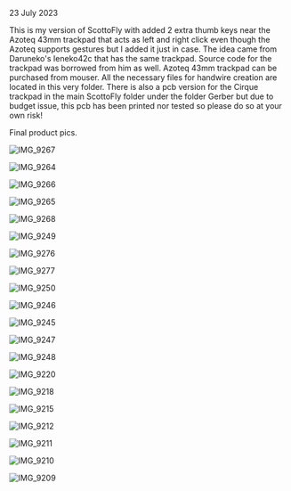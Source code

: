 23 July 2023

This is my version of ScottoFly with added 2 extra thumb keys near the Azoteq 43mm trackpad that acts as left and right click even though the Azoteq supports gestures but I added it just in case.
The idea came from Daruneko's Ieneko42c that has the same trackpad.  Source code for the trackpad was borrowed from him as well.
Azoteq 43mm trackpad can be purchased from mouser.
All the necessary files for handwire creation are located in this very folder.
There is also a pcb version for the Cirque trackpad in the main ScottoFly folder under the folder Gerber but due to budget issue, this pcb has been printed nor tested so please do so at your own risk!

Final product pics.

![IMG_9267](https://github.com/protieusz/ScottoFly/assets/118025702/df4f05ee-bfe8-4cb9-9b8c-9176d4be7d92)

![IMG_9264](https://github.com/protieusz/ScottoFly/assets/118025702/aff8b92b-4c1d-42cc-b3ee-8791f23b653f)

![IMG_9266](https://github.com/protieusz/ScottoFly/assets/118025702/cb8f31cb-af7a-4362-ac08-c55e1c247eb5)

![IMG_9265](https://github.com/protieusz/ScottoFly/assets/118025702/d806fb19-f2ea-45f6-b4d5-c2cd99967032)

![IMG_9268](https://github.com/protieusz/ScottoFly/assets/118025702/1cfa3992-8601-441c-8175-35d7ae4530dd)

![IMG_9249](https://github.com/protieusz/ScottoFly/assets/118025702/c0789a57-58b7-476e-8a1f-5bce9e84db9a)

![IMG_9276](https://github.com/protieusz/ScottoFly/assets/118025702/e6b8743d-21c8-4119-a4ae-7330ca5a0ea2)

![IMG_9277](https://github.com/protieusz/ScottoFly/assets/118025702/4513fad3-284a-4e91-ab0c-00bc1c4e756f)

![IMG_9250](https://github.com/protieusz/ScottoFly/assets/118025702/79fa7f6a-674b-416f-ba9b-c58431b58880)

![IMG_9246](https://github.com/protieusz/ScottoFly/assets/118025702/720e3ce1-5bc6-44bc-8f15-039a92f0fdca)

![IMG_9245](https://github.com/protieusz/ScottoFly/assets/118025702/3df7b9e1-abe7-4f6e-bef7-29b4c0539f31)

![IMG_9247](https://github.com/protieusz/ScottoFly/assets/118025702/efeebad0-d597-4a49-8060-884212f55a48)

![IMG_9248](https://github.com/protieusz/ScottoFly/assets/118025702/820e8dd1-f412-440f-9116-30a517912d69)

![IMG_9220](https://github.com/protieusz/ScottoFly/assets/118025702/6a76f056-f6a1-4b65-b7cf-b43454980f0a)

![IMG_9218](https://github.com/protieusz/ScottoFly/assets/118025702/09e3e9d2-0bbb-4e7f-b843-268d355e3d6f)

![IMG_9215](https://github.com/protieusz/ScottoFly/assets/118025702/ad99aa5e-ae9b-418d-90a9-94732b73a400)

![IMG_9212](https://github.com/protieusz/ScottoFly/assets/118025702/12bf00de-5298-4509-83b5-1b468f95047f)

![IMG_9211](https://github.com/protieusz/ScottoFly/assets/118025702/a9bc7e50-6502-4c37-aaa7-e87646bd4335)

![IMG_9210](https://github.com/protieusz/ScottoFly/assets/118025702/233ead11-cd38-41c9-a1a1-073ba88269a5)

![IMG_9209](https://github.com/protieusz/ScottoFly/assets/118025702/91608bfe-357f-4b21-85fa-b00ccc73b7c6)
